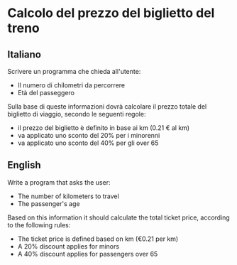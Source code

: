 # Calcolo del prezzo del biglietto del treno

## Italiano

Scrivere un programma che chieda all'utente:

- Il numero di chilometri da percorrere
- Età del passeggero

Sulla base di queste informazioni dovrà calcolare il prezzo totale del biglietto di viaggio, secondo le seguenti regole:

- il prezzo del biglietto è definito in base ai km (0.21 € al km)
- va applicato uno sconto del 20% per i minorenni
- va applicato uno sconto del 40% per gli over 65

## English

Write a program that asks the user:

- The number of kilometers to travel
- The passenger's age

Based on this information it should calculate the total ticket price, according to the following rules:

- The ticket price is defined based on km (€0.21 per km)
- A 20% discount applies for minors
- A 40% discount applies for passengers over 65
